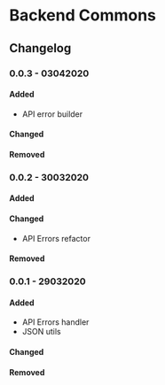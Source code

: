 # Backend Commons

## Changelog

### 0.0.3 - 03042020

#### Added
- API error builder

#### Changed


#### Removed

### 0.0.2 - 30032020

#### Added

#### Changed
- API Errors refactor

#### Removed

### 0.0.1 - 29032020

#### Added
- API Errors handler
- JSON utils

#### Changed

#### Removed